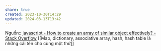 ```yaml
---
share: true
created: 2023-10-30T14:29
updated: 2024-03-13T13:42
---
```

Nguồn:: [javascript - How to create an array of similar object effectively? - Stack Overflow](https://stackoverflow.com/questions/78019782/how-to-create-an-array-of-similar-object-effectively/78020371#comment137545240_78020088)
[[Map, dictionary, associative array, hash, hash table là những cái tên cho cùng một thứ]]
